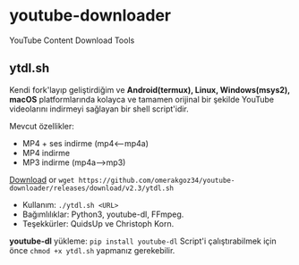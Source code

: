 # youtube-downloader
YouTube Content Download Tools

## ytdl.sh
Kendi fork'layıp geliştirdiğim ve **Android(termux), Linux, Windows(msys2), macOS** platformlarında kolayca ve tamamen orijinal bir şekilde YouTube videolarını indirmeyi sağlayan bir shell script'idir.

Mevcut özellikler:
* MP4 + ses indirme (mp4<--mp4a)
* MP4 indirme
* MP3 indirme (mp4a-->mp3)

[Download](https://github.com/omerakgoz34/youtube-downloader/releases/download/v2.3/ytdl.sh) or `wget https://github.com/omerakgoz34/youtube-downloader/releases/download/v2.3/ytdl.sh`
* Kullanım: `./ytdl.sh <URL>`
* Bağımlılıklar: Python3, youtube-dl, FFmpeg.
* Teşekkürler: QuidsUp ve Christoph Korn.

**youtube-dl** yükleme: `pip install youtube-dl`
Script'i çalıştırabilmek için önce `chmod +x ytdl.sh` yapmanız gerekebilir.
